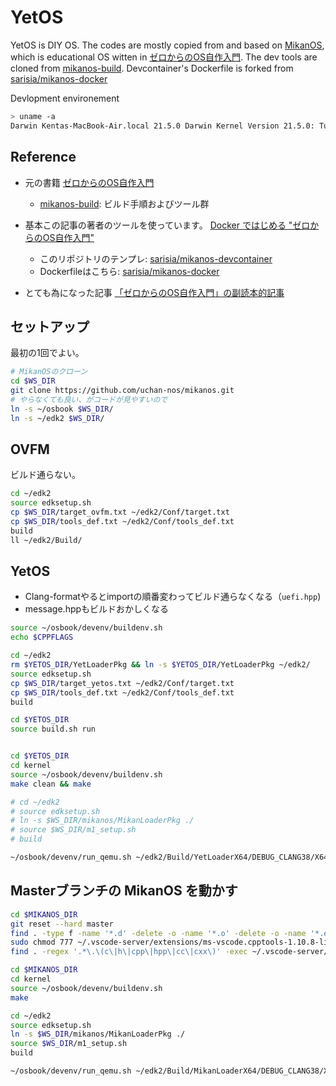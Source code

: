 # YetOS

YetOS is DIY OS.
The codes are mostly copied from and based on [MikanOS](https://github.com/uchan-nos/mikanos), which is educational OS witten in [ゼロからのOS自作入門](https://book.mynavi.jp/ec/products/detail/id=121220).
The dev tools are cloned from [mikanos-build](https://github.com/uchan-nos/mikanos-build). Devcontainer's Dockerfile is forked from [sarisia/mikanos-docker](https://github.com/sarisia/mikanos-docker)

Devlopment environement

```sh
> uname -a 
Darwin Kentas-MacBook-Air.local 21.5.0 Darwin Kernel Version 21.5.0: Tue Apr 26 21:08:29 PDT 2022; root:xnu-8020.121.3~4/RELEASE_ARM64_T8101 arm64
```

## Reference

- 元の書籍
[ゼロからのOS自作入門](https://book.mynavi.jp/ec/products/detail/id=121220)
  - [mikanos-build](https://github.com/uchan-nos/mikanos-build): ビルド手順およびツール群

- 基本この記事の著者のツールを使っています。
[Docker ではじめる "ゼロからのOS自作入門"](https://zenn.dev/sarisia/articles/6b57ea835344b6)
  - このリポジトリのテンプレ: [sarisia/mikanos-devcontainer](https://github.com/sarisia/mikanos-devcontainer)
  - Dockerfileはこちら: [sarisia/mikanos-docker](https://github.com/sarisia/mikanos-docker)

- とても為になった記事
[「ゼロからのOS自作入門」の副読本的記事](https://zenn.dev/karaage0703/articles/1bdb8930182c6c)

## セットアップ

最初の1回でよい。

```sh
# MikanOSのクローン
cd $WS_DIR
git clone https://github.com/uchan-nos/mikanos.git
# やらなくても良い、がコードが見やすいので
ln -s ~/osbook $WS_DIR/
ln -s ~/edk2 $WS_DIR/
```

## OVFM

ビルド通らない。

```sh
cd ~/edk2
source edksetup.sh
cp $WS_DIR/target_ovfm.txt ~/edk2/Conf/target.txt
cp $WS_DIR/tools_def.txt ~/edk2/Conf/tools_def.txt
build
ll ~/edk2/Build/
```

## YetOS

- Clang-formatやるとimportの順番変わってビルド通らなくなる（`uefi.hpp`)
- message.hppもビルドおかしくなる

```sh
source ~/osbook/devenv/buildenv.sh
echo $CPPFLAGS

cd ~/edk2
rm $YETOS_DIR/YetLoaderPkg && ln -s $YETOS_DIR/YetLoaderPkg ~/edk2/
source edksetup.sh
cp $WS_DIR/target_yetos.txt ~/edk2/Conf/target.txt
cp $WS_DIR/tools_def.txt ~/edk2/Conf/tools_def.txt
build

cd $YETOS_DIR
source build.sh run


cd $YETOS_DIR
cd kernel
source ~/osbook/devenv/buildenv.sh
make clean && make

# cd ~/edk2
# source edksetup.sh
# ln -s $WS_DIR/mikanos/MikanLoaderPkg ./
# source $WS_DIR/m1_setup.sh
# build

~/osbook/devenv/run_qemu.sh ~/edk2/Build/YetLoaderX64/DEBUG_CLANG38/X64/Loader.efi $YETOS_DIR/kernel/kernel.elf
```

## Masterブランチの MikanOS を動かす

```sh
cd $MIKANOS_DIR
git reset --hard master
find . -type f -name '*.d' -delete -o -name '*.o' -delete -o -name '*.elf' -delete
sudo chmod 777 ~/.vscode-server/extensions/ms-vscode.cpptools-1.10.8-linux-arm64/LLVM/bin/clang-format
find . -regex '.*\.\(c\|h\|cpp\|hpp\|cc\|cxx\)' -exec ~/.vscode-server/extensions/ms-vscode.cpptools-1.10.8-linux-arm64/LLVM/bin/clang-format -i -style=file {} \;

cd $MIKANOS_DIR
cd kernel
source ~/osbook/devenv/buildenv.sh
make

cd ~/edk2
source edksetup.sh
ln -s $WS_DIR/mikanos/MikanLoaderPkg ./
source $WS_DIR/m1_setup.sh
build

~/osbook/devenv/run_qemu.sh ~/edk2/Build/MikanLoaderX64/DEBUG_CLANG38/X64/Loader.efi $MIKANOS_DIR/kernel/kernel.elf
```
